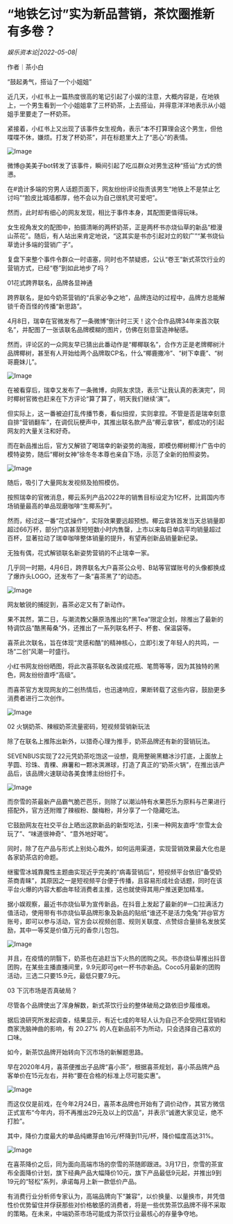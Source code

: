 # “地铁乞讨”实为新品营销，茶饮圈推新有多卷？

*娱乐资本论|2022-05-08|*

作者｜茶小白

“鼓起勇气，搭讪了一个小姐姐”

近几天，小红书上一篇热度很高的笔记引起了小娱的注意，大概内容是，在地铁上，一个男生看到一个小姐姐拿了三杯奶茶，上去搭讪，并得意洋洋地表示从小姐姐手里要走了一杯奶茶。

紧接着，小红书上又出现了该事件女生视角，表示“本不打算理会这个男生，但他喋喋不休，嫌烦。打发了杯奶茶”，并在标题里大上了“恶心”的表情。

![Image](https://p9.toutiaoimg.com/origin/tos-cn-i-qvj2lq49k0/c8adf01823d44885abdce103ca43e68f?from=pc)

微博@美美子bot转发了该事件，瞬间引起了吃瓜群众对男生这种“搭讪”方式的愤懑。

在#诡计多端的穷男人话题页面下，网友纷纷评论指责该男生“地铁上不是禁止乞讨吗”“脸皮比城墙都厚，他不会以为自己很机灵可爱吧”。

然而，此时却有细心的网友发现，相比于事件本身，其配图更值得玩味。

女生视角发文的配图中，拍摄清晰的两杯奶茶，正是两杯书亦烧仙草的新品“橙漫山茶花”。随后，有人站出来肯定地说，“这其实是书亦引起对立的软广”“某书烧仙草诡计多端的营销广子”。

复盘下来整个事件令群众一时语塞，同时也不禁疑惑，公认“卷王”新式茶饮行业的营销方式，已经“卷”到如此地步了吗？

01花式跨界联名，品牌各显神通

跨界联名，是如今奶茶营销的“兵家必争之地”，品牌连动的过程中，品牌方总能解锁千奇百怪的传播“新思路”。

4月8日，瑞幸在官微发布了一条微博“倒计时三天！这个合作品牌34年来首次联名”，并配图了一张该联名品牌模糊的图片，仿佛在刻意营造神秘感。

然而，评论区的一众网友早已猜出此番动作是“椰椰联名”，合作方正是老牌椰树汁品牌椰树，甚至有人开始给两个品牌取CP名，什么“椰鹿撒冷”、“树下幸鹿”、“树哥鹿妹儿”。

![Image](https://p9.toutiaoimg.com/origin/tos-cn-i-qvj2lq49k0/8870112135f644959979b7b7b8b830ea?from=pc)

在被看穿后，瑞幸又发布了一条微博，向网友求饶，表示“让我认真的表演完”，同时椰树官微也赶来在下方评论“算了算了，明天我们继续‘演’”。

但实际上，这一番被迫打乱传播节奏，看似扭捏，实则拿捏。不管是否是瑞幸刻意自排“营销翻车”，在调侃玩梗声中，其推出联名款产品“椰云拿铁”，都成功的引起网友的大量关注和好奇。

而在新品推出后，官方又解锁了喝瑞幸的新姿势的海报，即模仿椰树椰汁广告中的模特姿势，随后“椰树女神”徐冬冬本尊也亲自下场，示范了全新的拍照姿势。

![Image](https://p9.toutiaoimg.com/origin/tos-cn-i-qvj2lq49k0/82282896ef0b4aa38fd237d39b724582?from=pc)

随后，吸引了大量网友发视频及拍照模仿。

按照瑞幸的官微消息，椰云系列产品2022年的销售目标设定为1亿杯，比肩国内市场销量最高的单品现磨咖啡“生椰系列”。

然而，经过这一番“花式操作”，实际效果要远超预想。椰云拿铁首发当天总销量即超过66万杯，部分门店甚至短短数小时内售罄，上市以来每日单店平均销量超过百杯，显著拉动了瑞幸咖啡整体销量的提升，有望再创新品销量新纪录。

无独有偶，花式解锁联名新姿势营销的不止瑞幸一家。

几乎同一时期，4月6日，跨界联名大户喜茶公众号、B站等官媒账号的头像都换成了爆炸头LOGO，还发布了一条“喜茶黑了”的动态。

![Image](https://p9.toutiaoimg.com/origin/tos-cn-i-qvj2lq49k0/98067c5398034cbfa5039b3d3668ae45?from=pc)

网友敏锐的捕捉到，喜茶必定又有了新动作。

果不其然，第二日，与潮流教父藤原浩推出的“黑Tea”限定企划，除推出了最新的特调饮品“酷黑莓桑”外，还推出了一系列联名杯子、杯套、保温袋等。

喜茶此次联名，旨在体现“灵感和酷”的精神核心，立即引发了年轻人的共鸣，一场“二创”风潮一时盛行。

小红书网友纷纷晒图，将此次喜茶联名改装成花瓶、笔筒等等，因为其独特的黑色，网友纷纷直呼“高级”。

而喜茶官方发现网友的二创热情后，也迅速响应，果断转载了这些内容，鼓励更多消费者进行二次创作。

![Image](https://p9.toutiaoimg.com/origin/tos-cn-i-qvj2lq49k0/af5baa467200484aa9314655e053166a?from=pc)

02 火锅奶茶、辣椒奶茶流量密码，短视频营销新玩法

除了在联名上推陈出新外，以猎奇心理为推手，奶茶品牌还有新的营销玩法。

SEVENBUS实现了22元凭奶茶吃饱这一设想，竟用整碗黑糖冰沙打底，上面放上芋圆、珍珠、青稞、麻薯和一颗冰淇淋球，打造了真正的“奶茶火锅”，在推出该产品后，该品牌火速联动各美食博主纷纷打卡。

![Image](https://p9.toutiaoimg.com/origin/tos-cn-i-qvj2lq49k0/4c9929f2335e40ce85c06cb2056a286c?from=pc)

而奈雪的茶最新产品霸气脆芒芭乐，则除了以潮汕特有水果芭乐为原料与芒果进行搭配外，官方还附赠了辣椒粉、酸梅粉，并分享了一个隐藏吃法。

它鼓励网友在社交平台上晒出这款新品的新型吃法，引来一种网友直呼“奈雪太会玩了”、“味道很神奇”、“意外地好喝”。

同时，除了在产品与形式上别处心裁外，如何运用渠道，实现营销效果最大化也是各家奶茶店的命题。

继蜜雪冰城靠魔性主题曲实现近乎完美的“病毒营销后”，短视频平台依旧“备受奶茶商青睐”，其原因之一是短视频平台便于传播，且容易形成社会话题，同时在该平台火爆的内容大都由年轻消费者主推，这也就使得其用户推送更加精准。

据小娱观察，最近书亦烧仙草为宣传新品，在抖音上发起了最新的#一口拉满活力值活动，使用带有书亦烧仙草品牌形象及新品的贴纸“谁还不是活力兔兔”并@官方账号，即可以参与活动，官方会以视频创意、规则关联度、点赞综合量排名发放奖励，其中一等奖是价值万元的香奈儿包包。

![Image](https://p9.toutiaoimg.com/origin/tos-cn-i-qvj2lq49k0/7e73c572a51e41ab8b853d8a3adf1174?from=pc)

并且，在疫情的阴翳下，奶茶也在追赶当下火热的团购之风。书亦烧仙草推出抖音团购，在某些主播直播间里，9.9元即可get一杯书亦新品。Coco5月最新的团购活动，三选二只要15.9元，最低只要7.9元。

03 下沉市场是否真破局？

尽管各个品牌使出了浑身解数，新式茶饮行业的整体破局之路依旧步履维艰。

据后浪研究所发起调查，结果显示，有近七成的年轻人认为自己不会受网红营销和商家洗脑神曲的影响，有 20.27% 的人在新品前不为所动，只会选择自己喜欢的口味。

如今，新茶饮品牌开始转向下沉市场的新解题思路。

早在2020年4月，喜茶便推出子品牌“喜小茶”，根据喜茶规划，喜小茶品牌产品客单价在15元左右，并称“要在合格的标准上尽可能实惠”。

![Image](https://p9.toutiaoimg.com/origin/tos-cn-i-qvj2lq49k0/ad7482f0f1644238884c52e02f44ff4f?from=pc)

而这仅仅是前戏，在今年2月24日，喜茶本品牌也开始有了调价动作，其官方微信正式宣布“今年内，将不再推出29元及以上的饮品”，并表示“诚邀大家见证，绝不打脸”。

其中，降价力度最大的单品纯嫩芽由16元/杯降到11元/杯，降价幅度高达31%。

![Image](https://p9.toutiaoimg.com/origin/tos-cn-i-qvj2lq49k0/f2045641ca984f718065bb73141fa1ea?from=pc)

在喜茶降价之后，同为面向高端市场的奈雪的茶随即跟进。3月17日，奈雪的茶宣布全面降价计划，旗下经典产品大幅降价10元，旗下产品最低9元起，并推出9到19元的“轻松”系列，承诺每月上新一款低价产品。

有消费行业分析师专家认为，高端品牌向下“兼容”，以价换量、以量换市，并凭借性价优势留住并俘获那些对价格敏感的消费者，将是一些优势茶饮品牌不得不采取的策略。在未来，中端奶茶市场可能成为茶饮行业最核心的存量争夺地。

